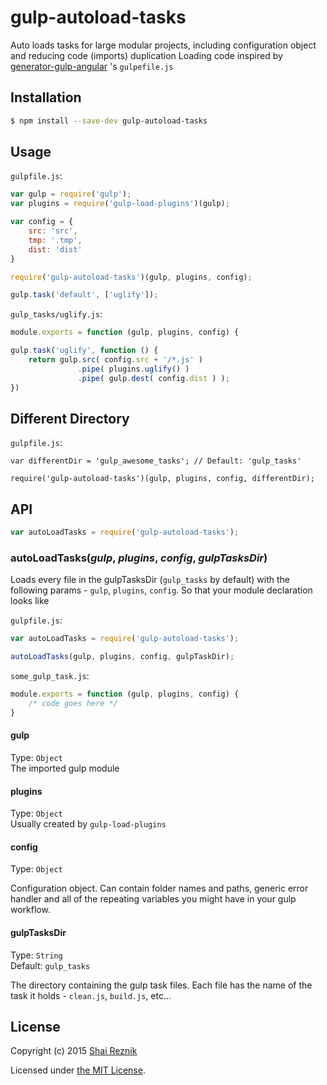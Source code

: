 # gulp-autoload-tasks
Auto loads tasks for large modular projects, including configuration object and reducing code (imports) duplication
Loading code inspired by [generator-gulp-angular](https://github.com/Swiip/generator-gulp-angular) 's `gulpefile.js`

## Installation

```sh
$ npm install --save-dev gulp-autoload-tasks
```

## Usage

`gulpfile.js`:
```javascript
var gulp = require('gulp');
var plugins = require('gulp-load-plugins')(gulp);

var config = {
    src: 'src',
    tmp: '.tmp',
    dist: 'dist'
}

require('gulp-autoload-tasks')(gulp, plugins, config);

gulp.task('default', ['uglify']);

```
`gulp_tasks/uglify.js`:
```javascript
module.exports = function (gulp, plugins, config) {

gulp.task('uglify', function () {
    return gulp.src( config.src + '/*.js' )
               .pipe( plugins.uglify() )
               .pipe( gulp.dest( config.dist ) );
})
```

## Different Directory

`gulpfile.js`:
``` 
var differentDir = 'gulp_awesome_tasks'; // Default: 'gulp_tasks'

require('gulp-autoload-tasks')(gulp, plugins, config, differentDir);

```


## API

```javascript
var autoLoadTasks = require('gulp-autoload-tasks');
```

### autoLoadTasks(*gulp*, *plugins*, *config*, *gulpTasksDir*)

Loads every file in the gulpTasksDir (`gulp_tasks` by default) with the following params - `gulp`, `plugins`, `config`. So that your module declaration looks like
 
`gulpfile.js`:
```javascript
var autoLoadTasks = require('gulp-autoload-tasks');

autoLoadTasks(gulp, plugins, config, gulpTaskDir);
```

`some_gulp_task.js`:
```javascript
module.exports = function (gulp, plugins, config) {
    /* code goes here */
}
```

#### gulp

Type: `Object`  
The imported gulp module

#### plugins

Type: `Object`  
Usually created by `gulp-load-plugins`

#### config

Type: `Object`  

Configuration object. Can contain folder names and paths, generic error handler and all of the repeating variables you might have in your gulp workflow.

#### gulpTasksDir

Type: `String`  
Default: `gulp_tasks`

The directory containing the gulp task files. Each file has the name of the task it holds - `clean.js`, `build.js`, etc...


## License

Copyright (c) 2015 [Shai Reznik](https://github.com/shairez)

Licensed under [the MIT License](./LICENSE).
